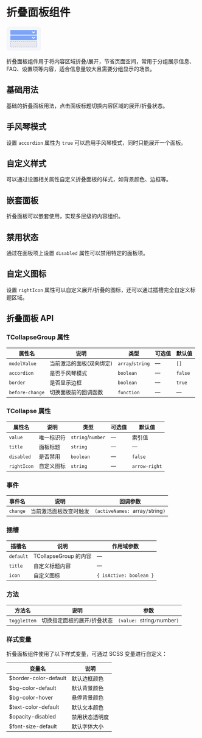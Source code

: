 # 折叠面板组件

![折叠面板组件](/components/collapse.png)

折叠面板组件用于将内容区域折叠/展开，节省页面空间，常用于分组展示信息、FAQ、设置项等内容，适合信息量较大且需要分组显示的场景。

## 基础用法

基础的折叠面板用法，点击面板标题切换内容区域的展开/折叠状态。

<demo component-name="collapse" examples="basic"></demo>

## 手风琴模式

设置 `accordion` 属性为 `true` 可以启用手风琴模式，同时只能展开一个面板。

<demo component-name="collapse" examples="accordion"></demo>

## 自定义样式

可以通过设置相关属性自定义折叠面板的样式，如背景颜色、边框等。

<demo component-name="collapse" examples="custom"></demo>

## 嵌套面板

折叠面板可以嵌套使用，实现多层级的内容组织。

<demo component-name="collapse" examples="nested"></demo>

## 禁用状态

通过在面板项上设置 `disabled` 属性可以禁用特定的面板项。

<demo component-name="collapse" examples="disabled"></demo>

## 自定义图标

设置 `rightIcon` 属性可以自定义展开/折叠的图标，还可以通过插槽完全自定义标题区域。

<demo component-name="collapse" examples="icon"></demo>

## 折叠面板 API

### TCollapseGroup 属性

| 属性名          | 说明                     | 类型             | 可选值 | 默认值  |
| --------------- | ------------------------ | ---------------- | ------ | ------- |
| `modelValue`    | 当前激活的面板(双向绑定) | `array`/`string` | —      | `[]`    |
| `accordion`     | 是否手风琴模式           | `boolean`        | —      | `false` |
| `border`        | 是否显示边框             | `boolean`        | —      | `true`  |
| `before-change` | 切换面板前的回调函数     | `function`       | —      | —       |

### TCollapse 属性

| 属性名      | 说明       | 类型              | 可选值 | 默认值        |
| ----------- | ---------- | ----------------- | ------ | ------------- |
| `value`     | 唯一标识符 | `string`/`number` | —      | 索引值        |
| `title`     | 面板标题   | `string`          | —      | —             |
| `disabled`  | 是否禁用   | `boolean`         | —      | `false`       |
| `rightIcon` | 自定义图标 | `string`          | —      | `arrow-right` |

### 事件

| 事件名   | 说明                   | 回调参数                          |
| -------- | ---------------------- | --------------------------------- |
| `change` | 当前激活面板改变时触发 | `(activeNames: `array`/`string`)` |

### 插槽

| 插槽名    | 说明                  | 作用域参数              |
| --------- | --------------------- | ----------------------- |
| `default` | TCollapseGroup 的内容 | —                       |
| `title`   | 自定义标题内容        | —                       |
| `icon`    | 自定义图标            | `{ isActive: boolean }` |

### 方法

| 方法名       | 说明                        | 参数                         |
| ------------ | --------------------------- | ---------------------------- |
| `toggleItem` | 切换指定面板的展开/折叠状态 | `(value: `string`/`number`)` |

### 样式变量

折叠面板组件使用了以下样式变量，可通过 SCSS 变量进行自定义：

| 变量名                | 说明           |
| --------------------- | -------------- |
| $border-color-default | 默认边框颜色   |
| $bg-color-default     | 默认背景颜色   |
| $bg-color-hover       | 悬停背景颜色   |
| $text-color-default   | 默认文本颜色   |
| $opacity-disabled     | 禁用状态透明度 |
| $font-size-default    | 默认字体大小   |
